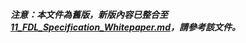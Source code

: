 _**注意：本文件為舊版，新版內容已整合至 [11_FDL_Specification_Whitepaper.md](11_FDL_Specification_Whitepaper.md)，請參考該文件。**_
